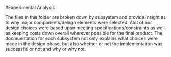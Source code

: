 #Experimental Analysis

The files in this folder are broken down by subsystem and provide insight as to why major components/design elements were selected. Alot of our design choices 
were based upon meeting specifications/constraints as well as keeping costs down overall wherever possible for the final product. The docmuentation for each subsystem 
not only explains what choices were made in the design phase, but also whether or not the implementation was successful or not and why or why not. 
